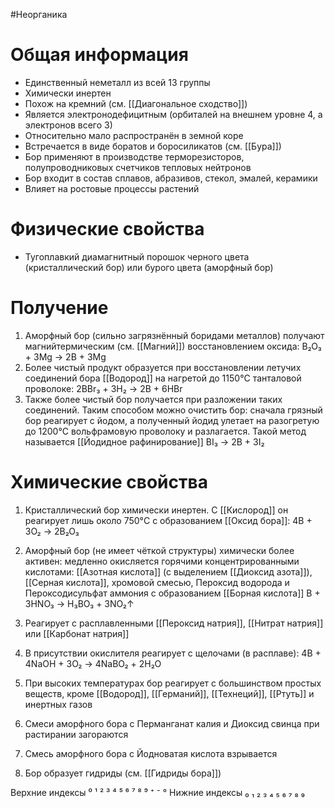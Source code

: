 #Неорганика 
# Общая информация
- Единственный неметалл из всей 13 группы
- Химически инертен
- Похож на кремний (см. [[Диагональное сходство]])
- Является электронодефицитным (орбиталей на внешнем уровне 4, а электронов всего 3)
- Относительно мало распространён в земной коре
- Встречается в виде боратов и боросиликатов (см. [[Бура]])
- Бор применяют в производстве терморезисторов, полупроводниковых счетчиков тепловых нейтронов 
- Бор входит в состав сплавов, абразивов, стекол, эмалей, керамики
- Влияет на ростовые процессы растений
# Физические свойства
- Тугоплавкий диамагнитный порошок черного цвета (кристаллический бор) или бурого цвета (аморфный бор)
# Получение
1. Аморфный бор (сильно загрязнённый боридами металлов) получают магнийтермическим (см. [[Магний]]) восстановлением оксида:
    B₂O₃ + 3Mg → 2B + 3Mg
2. Более чистый продукт образуется при восстановлении летучих соединений бора [[Водород]] на нагретой до 1150°C танталовой проволоке:
    2BBr₃ + 3H₂ → 2B + 6HBr
3. Также более чистый бор получается при разложении таких соединений. Таким способом можно очистить бор: сначала грязный бор реагирует с йодом, а полученный йодид улетает на разогретую до 1200°C вольфрамовую проволоку и разлагается. Такой метод называется [[Йодидное рафинирование]]
    BI₃ → 2B + 3I₂
# Химические свойства
1. Кристаллический бор химически инертен. С [[Кислород]] он реагирует лишь около 750°C с образованием [[Оксид бора]]:
							4B + 3O₂ → 2B₂O₃
1. Аморфный бор (не имеет чёткой структуры) химически более активен: медленно окисляется горячими концентрированными кислотами: [[Азотная кислота]] (с выделением [[Диоксид азота]]), [[Серная кислота]], хромовой смесью, Пероксид водорода и Пероксодисульфат аммония с образованием [[Борная кислота]]
						 B + 3HNO₃ → H₃BO₃ + 3NO₂↑
 1. Реагирует с расплавленными [[Пероксид натрия]], [[Нитрат натрия]] или [[Карбонат натрия]]
4. В присутствии окислителя реагирует с щелочами (в расплаве):
						4B + 4NaOH + 3O₂ → 4NaBO₂ + 2H₂O
1. При высоких температурах бор реагирует с большинством простых веществ, кроме [[Водород]], [[Германий]], [[Технеций]], [[Ртуть]] и инертных газов
2. Смеси аморфного бора с Перманганат калия и Диоксид свинца при растирании загораются
3. Смесь аморфного бора с Йодноватая кислота взрывается

4. Бор образует гидриды (см. [[Гидриды бора]])

Верхние индексы ⁰ ¹ ² ³ ⁴ ⁵ ⁶ ⁷ ⁸ ⁹ ⁺ ⁻ °
Нижние индексы ₀ ₁ ₂ ₃ ₄ ₅ ₆ ₇ ₈ ₉ 